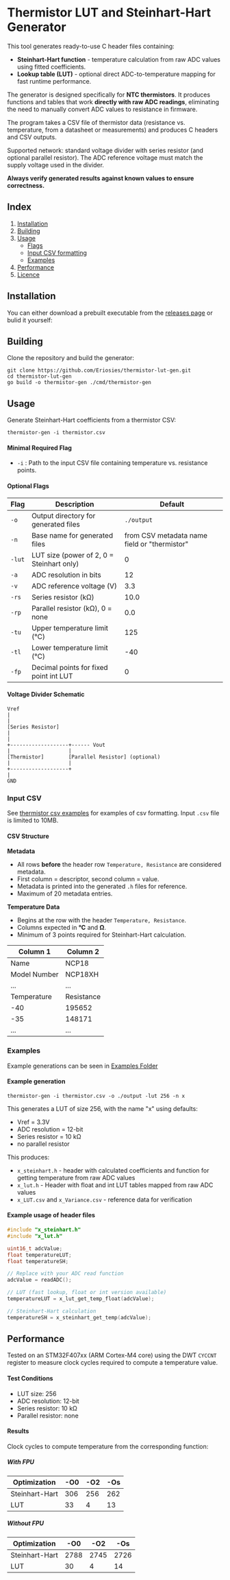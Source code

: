 # Thermistor LUT and Steinhart-Hart Generator

This tool generates ready-to-use C header files containing:

- **Steinhart-Hart function** - temperature calculation from raw ADC values using fitted coefficients.  
- **Lookup table (LUT)** - optional direct ADC-to-temperature mapping for fast runtime performance.  




The generator is designed specifically for **NTC thermistors**. It produces functions and tables that work **directly with raw ADC readings**, eliminating the need to manually convert ADC values to resistance in firmware.


The program takes a CSV file of thermistor data (resistance vs. temperature, from a datasheet or measurements) and produces C headers and CSV outputs.  

Supported network: standard voltage divider with series resistor (and optional parallel resistor). The ADC reference voltage must match the supply voltage used in the divider.  

**Always verify generated results against known values to ensure correctness.**


## Index

1. [Installation](#installation)
2. [Building](#building)
3. [Usage](#usage)
    - [Flags](#minimal-required-flag)
    - [Input CSV formatting](#input-csv)
    - [Examples](#examples)
4. [Performance](#performance)
5. [Licence](#licence)

## Installation

You can either download a prebuilt executable from the [releases page](https://github.com/Eriosies/thermistor-lut-gen/releases) or bulid it yourself:

## Building

Clone the repository and build the generator:

```
git clone https://github.com/Eriosies/thermistor-lut-gen.git
cd thermistor-lut-gen
go build -o thermistor-gen ./cmd/thermistor-gen
```

## Usage

Generate Steinhart-Hart coefficients from a thermistor CSV:


    thermistor-gen -i thermistor.csv

#### Minimal Required Flag

- `-i` : Path to the input CSV file containing temperature vs. resistance points.

#### Optional Flags

| Flag | Description | Default |
|------|-------------|---------|
| `-o` | Output directory for generated files | `./output` |
| `-n` | Base name for generated files | from CSV metadata name field or "thermistor" |
| `-lut` | LUT size (power of 2, 0 = Steinhart only) | 0 |
| `-a` | ADC resolution in bits | 12 |
| `-v` | ADC reference voltage (V) | 3.3 |
| `-rs` | Series resistor (kΩ) | 10.0 |
| `-rp` | Parallel resistor (kΩ), 0 = none | 0.0 |
| `-tu` | Upper temperature limit (°C) | 125 |
| `-tl` | Lower temperature limit (°C) | -40 |
| `-fp` | Decimal points for fixed point int LUT | 0 |

#### Voltage Divider Schematic 

    Vref
    |
    |
    [Series Resistor]
    |
    |
    +-------------------+------ Vout
    |                   |
    [Thermistor]        [Parallel Resistor] (optional)
    |                   |
    +-------------------+
    | 
    GND


### Input CSV

See [thermistor csv examples](./examples/thermistor_tables/) for examples of csv formatting. Input `.csv` file is limited to 10MB.

#### CSV Structure

**Metadata**  
- All rows **before** the header row `Temperature, Resistance` are considered metadata.  
- First column = descriptor, second column = value.  
- Metadata is printed into the generated `.h` files for reference.  
- Maximum of 20 metadata entries.

**Temperature Data**  
- Begins at the row with the header `Temperature, Resistance`.  
- Columns expected in **°C** and **Ω**.  
- Minimum of 3 points required for Steinhart-Hart calculation.  

| Column 1 | Column 2 |
|----------|----------|
| Name | NCP18 |
| Model Number | NCP18XH |
| ...  | ... |
|Temperature | Resistance |
| -40 | 195652 | 
| -35 | 148171 |
| ... | ...|

### Examples

Example generations can be seen in [Examples Folder](./examples/outputs/)


#### Example generation

`thermistor-gen -i thermistor.csv -o ./output -lut 256 -n x`

This generates a LUT of size 256, with the name "x" using defaults:
- Vref = 3.3V
- ADC resolution = 12-bit
- Series resistor = 10 kΩ
- no parallel resistor

This produces:
- `x_steinhart.h` - header with calculated coefficients and function for getting temperature from raw ADC values
- `x_lut.h` - Header with float and int LUT tables mapped from raw ADC values
- `x_LUT.csv` and `x_Variance.csv` - reference data for verification

#### Example usage of header files
```c
#include "x_steinhart.h"
#include "x_lut.h"

uint16_t adcValue;
float temperatureLUT;
float temperatureSH;

// Replace with your ADC read function
adcValue = readADC();

// LUT (fast lookup, float or int version available)
temperatureLUT = x_lut_get_temp_float(adcValue);

// Steinhart-Hart calculation
temperatureSH = x_steinhart_get_temp(adcValue);
```



## Performance

Tested on an STM32F407xx (ARM Cortex-M4 core) using the DWT `CYCCNT` register to measure clock cycles required to compute a temperature value.

#### Test Conditions

- LUT size: 256  
- ADC resolution: 12-bit  
- Series resistor: 10 kΩ  
- Parallel resistor: none  

#### Results

Clock cycles to compute temperature from the corresponding function:

##### With FPU

| Optimization | -O0  | -O2  | -Os  |
|--------------|------|------|------|
| Steinhart-Hart | 306  | 256  | 262  |
| LUT           | 33   | 4    | 13   |

##### Without FPU

| Optimization | -O0   | -O2   | -Os   |
|--------------|-------|-------|-------|
| Steinhart-Hart | 2788  | 2745  | 2726  |
| LUT           | 30    | 4     | 14    |